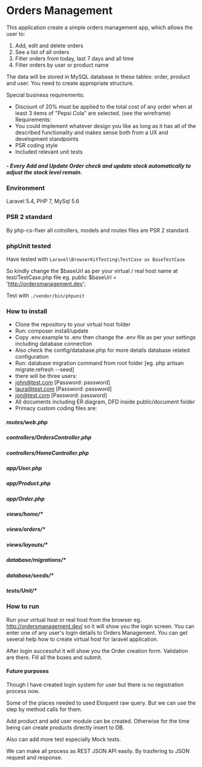 # Orders Management

This application create a simple orders management app, which allows the user to:
1. Add, edit and delete orders
2. See a list of all orders
3. Filter orders from today, last 7 days and all time
4. Filter orders by user or product name

The data will be stored in MySQL database in these tables: order, product and user. You need to create appropriate structure.

Special business requirements:
- Discount of 20% must be applied to the total cost of any order when at least 3 items of "Pepsi Cola" are selected. (see the wireframe)
Requirements:
- You could implement whatever design you like as long as it has all of the described functionality and makes sense both from a UX and development standpoints
- PSR coding style
- Included relevant unit tests
##### - Every Add and Update Order check and update stock automatically to adjust the stock level remain.


### Environment
Laravel 5.4, PHP 7, MySql 5.6

### PSR 2 standard
By php-cs-fixer all cotrollers, models and routes files are PSR 2 standard.

### phpUnit tested

Have tested with ```Laravel\BrowserKitTesting\TestCase as BaseTestCase```

So kindly change the $baseUrl as per your virtual / real host name at test/TestCase.php file eg. public $baseUrl = 'http://ordersmanagement.dev';

Test with `./vendor/bin/phpunit`

### How to install
* Clone the repository to your virtual host folder
* Run: composer install/update
* Copy .env.example to .env then change the .env file as per your settings including database connection
* Also check the config/database.php for more details database related configuration
* Run: database migration command from root folder [eg. php artisan migrate:refresh --seed]
* there will be three users:
* john@test.com [Password: password]
* laura@test.com [Password: password]
* jon@test.com [Password: password]
* All documents including ER diagram, DFD inside public/document folder
* Primacy custom coding files are:
##### routes/web.php
##### controllers/OrdersController.php
##### controllers/HomeController.php
##### app/User.php
##### app/Product.php
##### app/Order.php
##### views/home/*
##### views/orders/*
##### views/layouts/*
##### database/migrations/*
##### database/seeds/*
##### tests/Unit/*

### How to run
Run your virtual host or real host from the browser eg. http://ordersmanagement.dev/ so it will show you the login screen. You can enter one of any user's login details to Orders Management.
You can get several help how to create virtual host for laravel application.

After login successful it will show you the Order creation form. Validation are there. Fill all the boxes and submit.

#### Future purposes
Though I have created login system for user but there is no registration process now.

Some of the places needed to used Eloquent raw query. But we can use the step by method calls for them.

Add product and add user module can be created. Otherwise for the time being can create products directly insert to DB.

Also can add more test especially Mock tests.

We can make all process as REST JSON API easily. By trasfering to JSON request and response.





